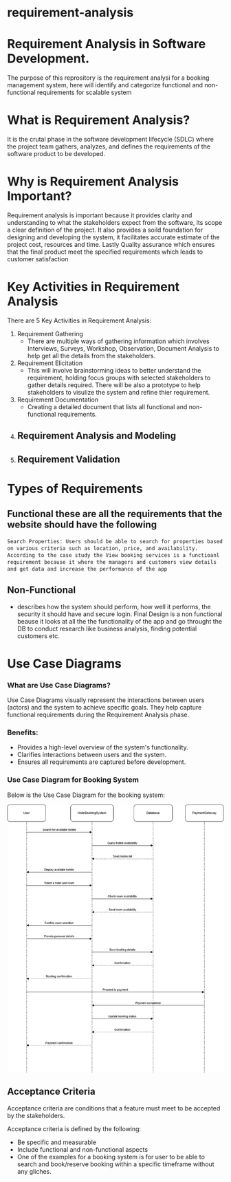 # requirement-analysis
# Requirement Analysis in Software Development.
 The purpose of this reprository is the requirement analysi for a booking management system, here will identify and categorize functional and non-functional requirements for scalable system

 # What is Requirement Analysis?
  It is the crutal phase in the software development lifecycle (SDLC) where the project team gathers, analyzes, and defines the requirements of the software product to be developed.  

  # Why is Requirement Analysis Important?

  Requirement analysis is important because it provides clarity and understanding to what the stakeholders expect from the software, its scope a clear definition of the project. It also provides a soild foundation for designing and developing the system, it facilitates accurate estimate of the project cost, resources and time. Lastly Quality assurance which ensures that the final product meet the specified requirements which leads to customer satisfaction

  # Key Activities in Requirement Analysis

There are 5 Key Activities in Requirement Analysis:

1. Requirement Gathering
    - There are multiple ways of gathering information which involves Interviews, Surveys, Workshop,        Observation, Document Analysis to help get all the details from the stakeholders.
2. Requirement Elicitation
    - This will involve brainstorming ideas to better understand the requirement, holding focus groups with selected stakeholders to gather details required. There will be also a prototype to help stakeholders to visulize the system and refine thier requirement.
3. Requirement Documentation
    - Creating a detailed document that lists all functional and non-functional requirements.
4. Requirement Analysis and Modeling
    - 
5. Requirement Validation
    - 

# Types of Requirements

## Functional these are all the requirements that the website should have the following 
    Search Properties: Users should be able to search for properties based on various criteria such as location, price, and availability.
    According to the case study the View booking services is a functioanl requirement because it where the managers and customers view details and get data and increase the performance of the app 
    

## Non-Functional
 - describes how the system should perform, how well it performs, the security it should have and secure login. Final Design is a non functional beause it looks at all the the functionality of the app and go throught the DB to conduct research like business analysis, finding potential customers etc.

# Use Case Diagrams

### What are Use Case Diagrams?
Use Case Diagrams visually represent the interactions between users (actors) and the system to achieve specific goals. They help capture functional requirements during the Requirement Analysis phase.

### Benefits:
- Provides a high-level overview of the system's functionality.
- Clarifies interactions between users and the system.
- Ensures all requirements are captured before development.

### Use Case Diagram for Booking System
Below is the Use Case Diagram for the booking system:

![Use Case Diagram](alx-booking-uc.png)


## Acceptance Criteria

Acceptance criteria are conditions that a feature must meet to be accepted by the stakeholders.

Acceptance criteria is defined by the following:
- Be specific and measurable
- Include functional and non-functional aspects
- One of the examples for a booking system is for user to be able to search and book/reserve booking within a specific timeframe without any gliches.

